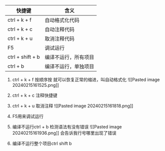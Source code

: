 
| 快捷键 | 含义 |
| ---- | ---- |
| ctrl + k + f | 自动格式化代码 |
| ctrl + k + c | 自动注释代码 |
| ctrl + k + u | 取消注释代码 |
| F5 | 调试运行 |
| ctrl + shift + b | 编译不运行，所有项目 |
| ctrl + b | 编译不运行，单独项目 |

1. ctrl + k + f 按顺序按
就可以恢复正常的缩进，叫自动格式化
![[Pasted image 20240215161525.png]]


2. ctrl + k + c 注释快捷键
3. ctrl + k + u 取消注释
![[Pasted image 20240215161818.png]]

4. F5用来调试运行

5. 编译不运行ctrl + b
检测语法有没有错误
![[Pasted image 20240215161936.png]]
会告诉我行号哪里出现了错误

6. 编译不运行整个项目ctrl shift b